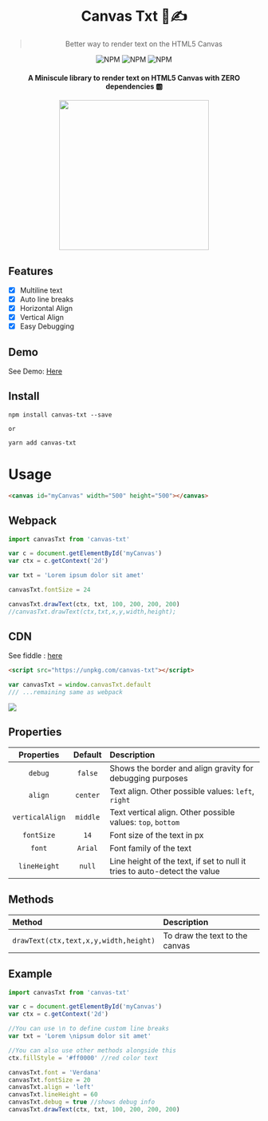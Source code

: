 <div align="center">
<h1>Canvas Txt 📐✍</h1>
<blockquote>
Better way to render text on the HTML5 Canvas
</blockquote>

<p align="center">

<img alt="NPM" src="https://img.shields.io/bundlephobia/minzip/canvas-txt?style=flat-square">

<img alt="NPM" src="https://img.shields.io/npm/v/canvas-txt?style=flat-square">

<img alt="NPM" src="https://img.shields.io/npm/l/canvas-txt?style=flat-square">

</p>

#### A Miniscule library to render text on HTML5 Canvas with ZERO dependencies 🆎

<img src="https://i.imgur.com/JWAC6GS.png" width=300>

</div>

## Features

- [x] Multiline text
- [x] Auto line breaks
- [x] Horizontal Align
- [x] Vertical Align
- [x] Easy Debugging

## Demo

See Demo: [Here](http://canvas-txt.geongeorge.com)

## Install

```
npm install canvas-txt --save

or

yarn add canvas-txt
```

# Usage

```html
<canvas id="myCanvas" width="500" height="500"></canvas>
```

## Webpack

```javascript
import canvasTxt from 'canvas-txt'

var c = document.getElementById('myCanvas')
var ctx = c.getContext('2d')

var txt = 'Lorem ipsum dolor sit amet'

canvasTxt.fontSize = 24

canvasTxt.drawText(ctx, txt, 100, 200, 200, 200)
//canvasTxt.drawText(ctx,txt,x,y,width,height);
```

## CDN

See fiddle : <a href="https://jsfiddle.net/geongeorgek/9bamges1/8/">here</a>

```html
<script src="https://unpkg.com/canvas-txt"></script>
```

```javascript
var canvasTxt = window.canvasTxt.default
/// ...remaining same as webpack
```

![](https://i.imgur.com/qV2x2zV.jpg)

## Properties

|   Properties    | Default  | Description                                                               |
| :-------------: | :------: | :------------------------------------------------------------------------ |
|     `debug`     | `false`  | Shows the border and align gravity for debugging purposes                 |
|     `align`     | `center` | Text align. Other possible values: `left`, `right`                        |
| `verticalAlign` | `middle` | Text vertical align. Other possible values: `top`, `bottom`               |
|   `fontSize`    |   `14`   | Font size of the text in px                                               |
|     `font`      | `Arial`  | Font family of the text                                                   |
|  `lineHeight`   |  `null`  | Line height of the text, if set to null it tries to auto-detect the value |

## Methods

| Method                                | Description                    |
| :------------------------------------ | :----------------------------- |
| `drawText(ctx,text,x,y,width,height)` | To draw the text to the canvas |

## Example

```javascript
import canvasTxt from 'canvas-txt'

var c = document.getElementById('myCanvas')
var ctx = c.getContext('2d')

//You can use \n to define custom line breaks
var txt = 'Lorem \nipsum dolor sit amet'

//You can also use other methods alongside this
ctx.fillStyle = '#ff0000' //red color text

canvasTxt.font = 'Verdana'
canvasTxt.fontSize = 20
canvasTxt.align = 'left'
canvasTxt.lineHeight = 60
canvasTxt.debug = true //shows debug info
canvasTxt.drawText(ctx, txt, 100, 200, 200, 200)
```
